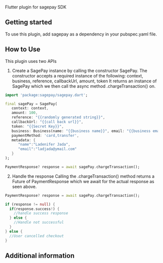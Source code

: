 <!-- 
This README describes the package. If you publish this package to pub.dev,
this README's contents appear on the landing page for your package.

For information about how to write a good package README, see the guide for
[writing package pages](https://dart.dev/guides/libraries/writing-package-pages). 

For general information about developing packages, see the Dart guide for
[creating packages](https://dart.dev/guides/libraries/create-library-packages)
and the Flutter guide for
[developing packages and plugins](https://flutter.dev/developing-packages). 
-->

Flutter plugin for sagepay SDK


## Getting started

To use this plugin, add sagepay as a dependency in your pubspec.yaml file.

## How to Use
This plugin uses two APIs

1. Create a  SagePay instance by calling the constructor SagePay. The constructor accepts a required instance of the following: 
context, business, reference, callbackUrl, amount, token  It returns an instance of SagePay which we then call the async method .chargeTransaction() on.

```dart
import 'package:sagepay/sagepay.dart';

final sagePay = SagePay(
   context: context,
   amount: 100,
   reference: "{{randomly generated string}}",
   callbackUrl: "{{call back url}}",
   token: "{{Secret Key}}",
   business: Business(name: "{{business name}}", email: "{{business email}}"),
   paymentMethod: 'card,transfer',
   metadata: {
      "name":"Ladenifer Jada",
      "email":"ladjada@ymail.com"
   }
);

PaymentResponse? response = await sagePay.chargeTransaction();
```

2. Handle the response
   Calling the .chargeTransaction() method returns a Future
   of PaymentResponse which we await for the actual response as seen above.

```dart
PaymentResponse? response = await sagePay.chargeTransaction();

if (response != null) {
  if(response.success!) {
    //handle success response 
  } else {
    //Handle not successful 
  }
} else {
  //User cancelled checkout
}
```

## Additional information


